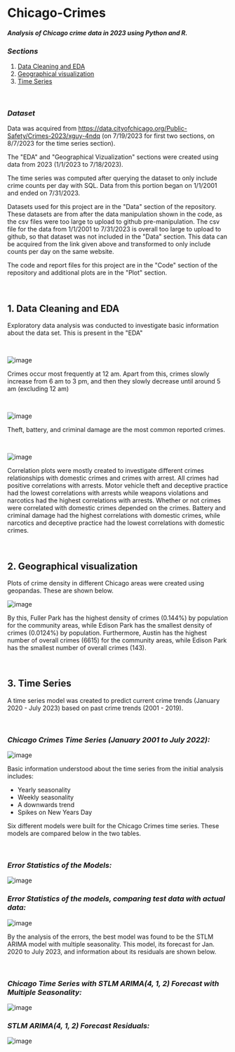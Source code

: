 # Chicago-Crimes
#### *Analysis of Chicago crime data in 2023 using Python and R.*

### *Sections*
1. [Data Cleaning and EDA](#1-Data-Cleaning-and-EDA)
2. [Geographical visualization](#2-geographical-visualization)
3. [Time Series](#3-Time-Series)
   
&nbsp;
### *Dataset*
Data was acquired from https://data.cityofchicago.org/Public-Safety/Crimes-2023/xguy-4ndq (on 7/19/2023 for first two sections, on 8/7/2023 for the time series section).

The "EDA" and "Geographical Vizualization" sections were created using data from 2023 (1/1/2023 to 7/18/2023).

The time series was computed after querying the dataset to only include crime counts per day with SQL. Data from this portion began on 1/1/2001 and ended on 7/31/2023. 

Datasets used for this project are in the "Data" section of the repository. These datasets are from after the data manipulation shown in the code, as the csv files were too large to upload to github pre-manipulation. The csv file for the data from 1/1/2001 to 7/31/2023 is overall too large to upload to github, so that dataset was not included in the "Data" section. This data can be acquired from the link given above and transformed to only include counts per day on the same website. 

The code and report files for this project are in the "Code" section of the repository and additional plots are in the "Plot" section.

&nbsp;

## 1. Data Cleaning and EDA
Exploratory data analysis was conducted to investigate basic information about the data set. This is present in the "EDA" 

&nbsp;

![image](https://github.com/krtfesm/Chicago-Crimes/assets/110089197/32a972e0-d787-4f23-b8f1-72d2428e3723)

Crimes occur most frequently at 12 am. Apart from this, crimes slowly increase from 6 am to 3 pm, and then they slowly decrease until around 5 am (excluding 12 am)

&nbsp;

![image](https://github.com/krtfesm/Chicago-Crimes/assets/110089197/66ade37e-e57d-4fa8-9efd-135a39baef27)

Theft, battery, and criminal damage are the most common reported crimes.

&nbsp;

![image](https://github.com/krtfesm/Chicago-Crimes/assets/110089197/271792d5-6652-4252-ab26-56729998e1b9)

Correlation plots were mostly created to investigate different crimes relationships with domestic crimes and
crimes with arrest.
All crimes had positive correlations with arrests. Motor vehicle theft and deceptive practice had the lowest
correlations with arrests while weapons violations and narcotics had the highest correlations with arrests.
Whether or not crimes were correlated with domestic crimes depended on the crimes. Battery and criminal
damage had the highest correlations with domestic crimes, while narcotics and deceptive practice had the
lowest correlations with domestic crimes.

&nbsp;

## 2. Geographical visualization

Plots of crime density in different Chicago areas were created using geopandas. These are shown below. 

![image](https://github.com/krtfesm/Chicago-Crimes/assets/110089197/678190d7-c957-47f1-b6a3-b9cda42e2f88)

By this, Fuller Park has the highest density of crimes (0.144%) by population for the community areas, while Edison Park has the smallest density of crimes (0.0124%) by population.
Furthermore, Austin has the highest number of overall crimes (6615) for the community areas, while Edison Park has the smallest number of overall crimes (143).

&nbsp;

## 3. Time Series

A time series model was created to predict current crime trends (January 2020 - July 2023) based on past crime trends (2001 - 2019).

&nbsp;

### *Chicago Crimes Time Series (January 2001 to July 2022):*
![image](https://github.com/krtfesm/Chicago-Crimes/assets/110089197/f7ed8f81-2467-42cc-9541-e52ebcfcfde4)


Basic information understood about the time series from the initial analysis includes:
* Yearly seasonality
* Weekly seasonality
* A downwards trend
* Spikes on New Years Day
  

Six different models were built for the Chicago Crimes time series. These models are compared below in the two tables.

&nbsp;

### *Error Statistics of the Models:*
![image](https://github.com/krtfesm/Chicago-Crimes/assets/110089197/2ad6dbd3-d4a5-48cb-9e83-654e2abc9087)


### *Error Statistics of the models, comparing test data with actual data:*
![image](https://github.com/krtfesm/Chicago-Crimes/assets/110089197/94b82e83-c6b1-4f20-b29d-f5262bd12f6e)


By the analysis of the errors, the best model was found to be the STLM ARIMA model with multiple seasonality. 
This model, its forecast for Jan. 2020 to July 2023, and information about its residuals are shown below.

&nbsp;


### *Chicago Time Series with STLM ARIMA(4, 1, 2) Forecast with Multiple Seasonality:*
![image](https://github.com/krtfesm/Chicago-Crimes/assets/110089197/dc6043a5-be82-4874-91c3-7c2155693733)


### *STLM ARIMA(4, 1, 2) Forecast Residuals:* 
![image](https://github.com/krtfesm/Chicago-Crimes/assets/110089197/56ebb78e-d9ad-4d16-8d9d-530d22991833)






